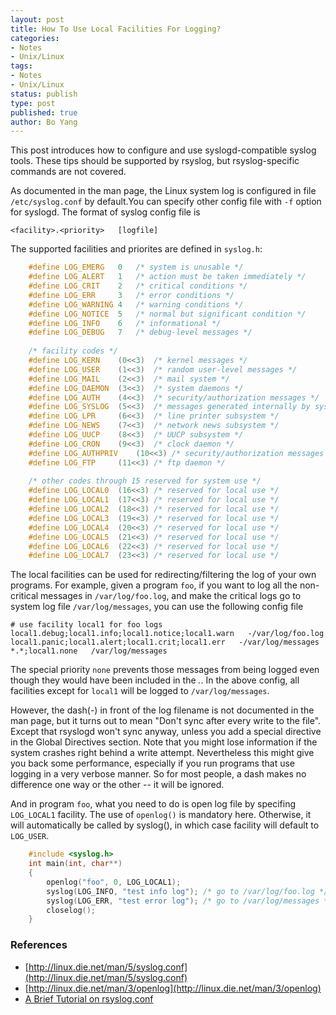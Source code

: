 ```yaml
---
layout: post
title: How To Use Local Facilities For Logging?
categories: 
- Notes
- Unix/Linux
tags:
- Notes
- Unix/Linux
status: publish
type: post
published: true
author: Bo Yang
---
```


This post introduces how to configure and use syslogd-compatible syslog tools. These tips should be supported by rsyslog, but rsyslog-specific commands are not covered.

As documented in the man page, the Linux system log is configured in file `/etc/syslog.conf` by default.You can specify other config file with `-f` option for syslogd. The format of syslog config file is

    <facility>.<priority>   [logfile]

The supported facilities and priorites are defined in `syslog.h`:

~~~cpp
    #define	LOG_EMERG	0	/* system is unusable */
    #define	LOG_ALERT	1	/* action must be taken immediately */
    #define	LOG_CRIT	2	/* critical conditions */
    #define	LOG_ERR		3	/* error conditions */
    #define	LOG_WARNING	4	/* warning conditions */
    #define	LOG_NOTICE	5	/* normal but significant condition */
    #define	LOG_INFO	6	/* informational */
    #define	LOG_DEBUG	7	/* debug-level messages */
    
    /* facility codes */
    #define	LOG_KERN	(0<<3)	/* kernel messages */
    #define	LOG_USER	(1<<3)	/* random user-level messages */
    #define	LOG_MAIL	(2<<3)	/* mail system */
    #define	LOG_DAEMON	(3<<3)	/* system daemons */
    #define	LOG_AUTH	(4<<3)	/* security/authorization messages */
    #define	LOG_SYSLOG	(5<<3)	/* messages generated internally by syslogd */
    #define	LOG_LPR		(6<<3)	/* line printer subsystem */
    #define	LOG_NEWS	(7<<3)	/* network news subsystem */
    #define	LOG_UUCP	(8<<3)	/* UUCP subsystem */
    #define	LOG_CRON	(9<<3)	/* clock daemon */
    #define	LOG_AUTHPRIV	(10<<3)	/* security/authorization messages (private) */
    #define	LOG_FTP		(11<<3)	/* ftp daemon */
    
    /* other codes through 15 reserved for system use */
    #define	LOG_LOCAL0	(16<<3)	/* reserved for local use */
    #define	LOG_LOCAL1	(17<<3)	/* reserved for local use */
    #define	LOG_LOCAL2	(18<<3)	/* reserved for local use */
    #define	LOG_LOCAL3	(19<<3)	/* reserved for local use */
    #define	LOG_LOCAL4	(20<<3)	/* reserved for local use */
    #define	LOG_LOCAL5	(21<<3)	/* reserved for local use */
    #define	LOG_LOCAL6	(22<<3)	/* reserved for local use */
    #define	LOG_LOCAL7	(23<<3)	/* reserved for local use */
~~~

The local facilities can be used for redirecting/filtering the log of your own programs. For example, given a program `foo`, if you want to log all the non-critical messages in `/var/log/foo.log`, and make the critical logs go to system log file `/var/log/messages`, you can use the following config file

    # use facility local1 for foo logs
    local1.debug;local1.info;local1.notice;local1.warn   -/var/log/foo.log
    local1.panic;local1.alert;local1.crit;local1.err   -/var/log/messages
    *.*;local1.none   /var/log/messages 

The special priority `none` prevents those messages from being logged even though they would have been included in the *.*. In the above config, all facilities except for `local1` will be logged to `/var/log/messages`.

However, the dash(-) in front of the log filename is not documented in the man page, but it turns out to mean "Don't sync after every write to the file". Except that rsyslogd won't sync anyway, unless you add a special directive in the Global Directives section. Note that you might lose information if the system crashes right behind a write attempt. Nevertheless this might give you back some performance, especially if you run programs that use logging in a very verbose manner. So for most people, a dash makes no difference one way or the other -- it will be ignored.

And in program `foo`, what you need to do is open log file by specifing `LOG_LOCAL1` facility. The use of `openlog()` is mandatory here. Otherwise, it will automatically be called by syslog(), in which case facility will default to `LOG_USER`.

~~~cpp
    #include <syslog.h>
    int main(int, char**)
    {
        openlog("foo", 0, LOG_LOCAL1);
        syslog(LOG_INFO, "test info log"); /* go to /var/log/foo.log */
        syslog(LOG_ERR, "test error log"); /* go to /var/log/messages */
        closelog();
    }
~~~


### References
- [http://linux.die.net/man/5/syslog.conf](http://linux.die.net/man/5/syslog.conf)
- [http://linux.die.net/man/3/openlog](http://linux.die.net/man/3/openlog)
- [A Brief Tutorial on rsyslog.conf](http://shallowsky.com/blog/linux/rsyslog-conf-tutorial.html)
